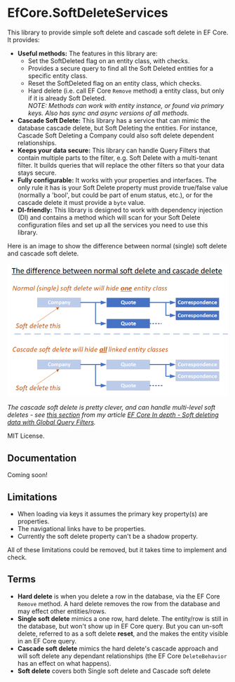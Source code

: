 # EfCore.SoftDeleteServices

This library to provide simple soft delete and cascade soft delete in EF Core. It provides:

- **Useful methods:** The features in this library are:
  - Set the SoftDeleted flag on an entity class, with checks.
  - Provides a secure query to find all the Soft Deleted entities for a specific entity class.
  - Reset the SoftDeleted flag on an entity class, which checks.
  - Hard delete (i.e. call EF Core `Remove` method) a entity class, but only if it is already Soft Deleted.  
*NOTE: Methods can work with entity instance, or found via primary keys. Also has sync and async versions of all methods.*
- **Cascade Soft Delete:** This library has a service that can mimic the database cascade delete, but Soft Deleting the entities. For instance, Cascade Soft Deleting a Company could also soft delete dependent relationships.
- **Keeps your data secure:** This library can handle Query Filters that contain multiple parts to the filter, e.g. Soft Delete with a multi-tenant filter. It builds queries that will replace the other filters so that your data stays secure.
- **Fully configurable:** It works with your properties and interfaces. The only rule it has is your Soft Delete property must provide true/false value (normally a 'bool', but could be part of enum status, etc.), or for the cascade delete it must provide a `byte` value.
- **DI-friendly:** This library is designed to work with dependency injection (DI) and contains a method which will scan for your Soft Delete configuration files and set up all the services you need to use this library.

Here is an image to show the difference between normal (single) soft delete and cascade soft delete.

![Two types of soft delete](https://github.com/JonPSmith/EfCore.SoftDeleteServices/blob/master/TheTwoSoftDeleteTypes.png)

*The cascade soft delete is pretty clever, and can handle multi-level soft deletes - see [this section](https://www.thereformedprogrammer.net/ef-core-in-depth-soft-deleting-data-with-global-query-filters/#building-solution-3-cascade-softdeleteservice) from my article [EF Core In depth - Soft deleting data with Global Query Filters](https://www.thereformedprogrammer.net/ef-core-in-depth-soft-deleting-data-with-global-query-filters/).*

MIT License.

## Documentation

Coming soon!

## Limitations

- When loading via keys it assumes the primary key property(s) are properties.
- The navigational links have to be properties.
- Currently the soft delete property can't be a shadow property.

All of these limitations could be removed, but it takes time to implement and check.

## Terms

- **Hard delete** is when you delete a row in the database, via the EF Core `Remove` method. A hard delete removes the row from the database and may effect other entities/rows.
- **Single soft delete** mimics a one row, hard delete. The entity/row is still in the database, but won't show up in EF Core query. But you can un-soft delete, referred to as a soft delete **reset**, and the makes the entity visible in an EF Core query.
- **Cascade soft delete** mimics the hard delete's cascade approach and will soft delete any dependant relationships (the EF Core `DeleteBehavior` has an effect on what happens).
- **Soft delete** covers both Single soft delete and Cascade soft delete

